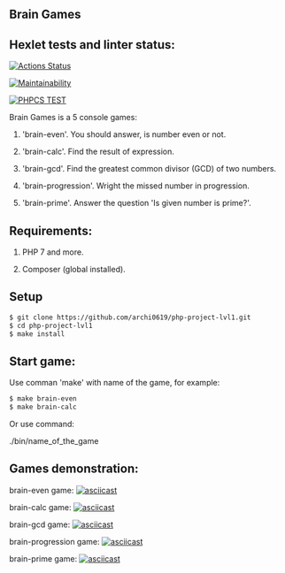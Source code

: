 ## Brain Games

## Hexlet tests and linter status:
[![Actions Status](https://github.com/archi0619/php-project-lvl1/workflows/hexlet-check/badge.svg)](https://github.com/archi0619/php-project-lvl1/actions)

[![Maintainability](https://api.codeclimate.com/v1/badges/a79c57dabdb17a74e834/maintainability)](https://codeclimate.com/github/archi0619/php-project-lvl1/maintainability)

[![PHPCS TEST](https://github.com/archi0619/php-project-lvl1/actions/workflows/phpcstest.yml/badge.svg?branch=main)](https://github.com/archi0619/php-project-lvl1/actions/workflows/phpcstest.yml)

Brain Games is a 5 console games:

1. 'brain-even'. You should answer, is number even or not.

2. 'brain-calc'. Find the result of expression.

3. 'brain-gcd'. Find the greatest common divisor (GCD) of two numbers.

4. 'brain-progression'. Wright the missed number in progression.

5. 'brain-prime'. Answer the question 'Is given number is prime?'.

## Requirements:

1. PHP 7 and more.

2. Composer (global installed).

## Setup

```sh
$ git clone https://github.com/archi0619/php-project-lvl1.git
$ cd php-project-lvl1
$ make install
```

## Start game:

Use comman 'make' with name of the game, for example:

```sh
$ make brain-even
$ make brain-calc
```
Or use command:

./bin/name_of_the_game

## Games demonstration:

brain-even game:
[![asciicast](https://asciinema.org/a/txlNTiGE3eRjgNZwmywixO1ph.svg)](https://asciinema.org/a/txlNTiGE3eRjgNZwmywixO1ph)

brain-calc game:
[![asciicast](https://asciinema.org/a/UM1MIDyDBjz5idFfAbv7a2HrD.svg)](https://asciinema.org/a/UM1MIDyDBjz5idFfAbv7a2HrD)

brain-gcd game:
[![asciicast](https://asciinema.org/a/jPEmnd4TLAMVU11FkRSOUIQBE.svg)](https://asciinema.org/a/jPEmnd4TLAMVU11FkRSOUIQBE)

brain-progression game:
[![asciicast](https://asciinema.org/a/loh388UWA4Gh28AtYXHOZdYn4.svg)](https://asciinema.org/a/loh388UWA4Gh28AtYXHOZdYn4)

brain-prime game:
[![asciicast](https://asciinema.org/a/3GtRKlnaFZBCiXAYHY1TJp4UU.svg)](https://asciinema.org/a/3GtRKlnaFZBCiXAYHY1TJp4UU)
